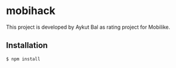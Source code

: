 mobihack
========

This project is developed by Aykut Bal as rating project for Mobilike.

## Installation

```bash
$ npm install 
```

